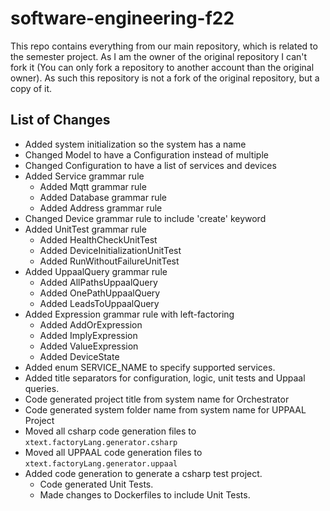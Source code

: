 # software-engineering-f22

This repo contains everything from our main repository, which is related to the semester project. As I am the owner of the original repository I can't fork it (You can only fork a repository to another account than the original owner). As such this repository is not a fork of the original repository, but a copy of it.

## List of Changes

- Added system initialization so the system has a name
- Changed Model to have a Configuration instead of multiple
- Changed Configuration to have a list of services and devices
- Added Service grammar rule
  - Added Mqtt grammar rule
  - Added Database grammar rule
  - Added Address grammar rule
- Changed Device grammar rule to include 'create' keyword
- Added UnitTest grammar rule
  - Added HealthCheckUnitTest
  - Added DeviceInitializationUnitTest
  - Added RunWithoutFailureUnitTest
- Added UppaalQuery grammar rule
  - Added AllPathsUppaalQuery
  - Added OnePathUppaalQuery
  - Added LeadsToUppaalQuery
- Added Expression grammar rule with left-factoring
  - Added AddOrExpression
  - Added ImplyExpression
  - Added ValueExpression
  - Added DeviceState
- Added enum SERVICE_NAME to specify supported services.
- Added title separators for configuration, logic, unit tests and Uppaal queries.
- Code generated project title from system name for Orchestrator
- Code generated system folder name from system name for UPPAAL Project
- Moved all csharp code generation files to `xtext.factoryLang.generator.csharp`
- Moved all UPPAAL code generation files to `xtext.factoryLang.generator.uppaal`
- Added code generation to generate a csharp test project.
  - Code generated Unit Tests.
  - Made changes to Dockerfiles to include Unit Tests.
